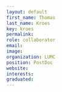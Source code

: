 ```yaml
---
layout: default
first_name: Thomas
last_name: Kroes
key: kroes
permalink:
role: collaborator
email:
image:
organization: LUMC
position: PostDoc
website:
interests:
graduated: 
---
```

